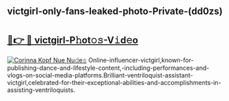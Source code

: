 ## victgirl-only-fans​-leaked-photo​-Private-(dd0zs)


# <h2><a href="https://mediaupload.pro?title=victgirl&ref=git">🔗👉 🔴 victgirl-P𝚑ot𝚘𝚜-V𝚒d𝚎o</a></h2>

[![Corinna Kopf Nue Nu𝚍e𝚜](https://i.imgur.com/0qMVB7G.gif)](https://mediaupload.pro?title=victgirl&ref=git)
Online-influencer-victgirl,known-for-publishing-dance-and-lifestyle-content,-including-performances-and-vlogs-on-social-media-platforms.Brilliant-ventriloquist-assistant-victgirl,celebrated-for-their-exceptional-abilities-and-accomplishments-in-assisting-ventriloquists.  